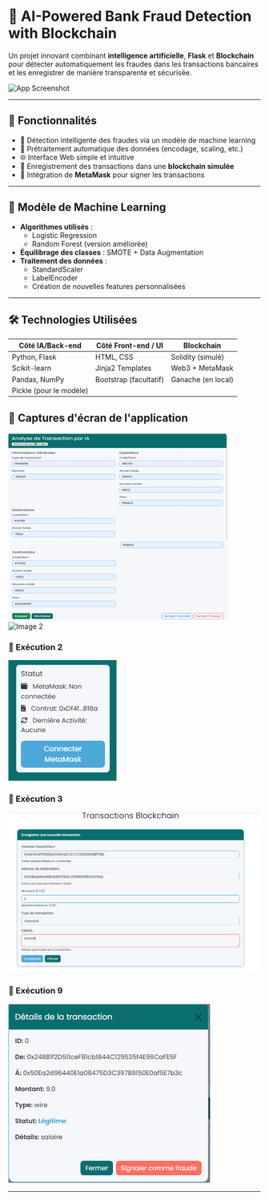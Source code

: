 # 💸 AI-Powered Bank Fraud Detection with Blockchain

Un projet innovant combinant **intelligence artificielle**, **Flask** et **Blockchain** pour détecter automatiquement les fraudes dans les transactions bancaires et les enregistrer de manière transparente et sécurisée.

![App Screenshot](https://github.com/Trikisalem/DETECTION-DE-FRAUDE-BANCAIRE/blob/main/static/screenshot.png)

---

## 🚀 Fonctionnalités

- 🧠 Détection intelligente des fraudes via un modèle de machine learning
- 🧼 Prétraitement automatique des données (encodage, scaling, etc.)
- 🌐 Interface Web simple et intuitive
- 🔗 Enregistrement des transactions dans une **blockchain simulée**
- 👛 Intégration de **MetaMask** pour signer les transactions

---

## 🧠 Modèle de Machine Learning

- **Algorithmes utilisés** :
  - Logistic Regression
  - Random Forest (version améliorée)
- **Équilibrage des classes** : SMOTE + Data Augmentation
- **Traitement des données** :
  - StandardScaler
  - LabelEncoder
  - Création de nouvelles features personnalisées

---

## 🛠️ Technologies Utilisées

| Côté IA/Back-end        | Côté Front-end / UI      | Blockchain |
|-------------------------|--------------------------|------------|
| Python, Flask           | HTML, CSS                | Solidity (simulé) |
| Scikit-learn            | Jinja2 Templates          | Web3 + MetaMask |
| Pandas, NumPy           | Bootstrap (facultatif)   | Ganache (en local) |
| Pickle (pour le modèle) |                          |            |



## 📸 Captures d'écran de l'application
![Image 2](https://raw.githubusercontent.com/Trikisalem/DETECTION-DE-FRAUDE-BANCAIRE/main/1.png)
![Image 2](https://raw.githubusercontent.com/Trikisalem/DETECTION-DE-FRAUDE-BANCAIRE/main/3.png)

### 🔹 Exécution 2
![Execution 2](https://raw.githubusercontent.com/Trikisalem/DETECTION-DE-FRAUDE-BANCAIRE/main/execution2.png)

### 🔹 Exécution 3
![Execution 3](https://raw.githubusercontent.com/Trikisalem/DETECTION-DE-FRAUDE-BANCAIRE/main/execution3.png)

### 🔹 Exécution 9
![Execution 9](https://raw.githubusercontent.com/Trikisalem/DETECTION-DE-FRAUDE-BANCAIRE/main/execution9.png)

---
